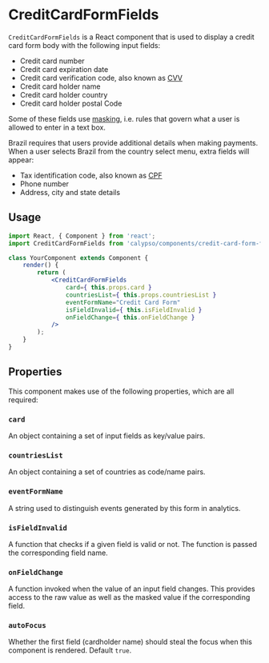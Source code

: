 # CreditCardFormFields

`CreditCardFormFields` is a React component that is used to display a credit card form body with the following input fields:

- Credit card number
- Credit card expiration date
- Credit card verification code, also known as [CVV](https://en.wikipedia.org/wiki/Card_security_code)
- Credit card holder name
- Credit card holder country
- Credit card holder postal Code

Some of these fields use [masking](https://en.wikipedia.org/wiki/Input_mask), i.e. rules that govern what a user is allowed to enter in a text box.

Brazil requires that users provide additional details when making payments. When a user selects Brazil from the country select menu, extra fields will appear:

- Tax identification code, also known as [CPF](https://en.wikipedia.org/wiki/Cadastro_de_Pessoas_F%C3%ADsicas)
- Phone number
- Address, city and state details

## Usage

```jsx
import React, { Component } from 'react';
import CreditCardFormFields from 'calypso/components/credit-card-form-fields';

class YourComponent extends Component {
	render() {
		return (
			<CreditCardFormFields
				card={ this.props.card }
				countriesList={ this.props.countriesList }
				eventFormName="Credit Card Form"
				isFieldInvalid={ this.isFieldInvalid }
				onFieldChange={ this.onFieldChange }
			/>
		);
	}
}
```

## Properties

This component makes use of the following properties, which are all required:

### `card`

An object containing a set of input fields as key/value pairs.

### `countriesList`

An object containing a set of countries as code/name pairs.

### `eventFormName`

A string used to distinguish events generated by this form in analytics.

### `isFieldInvalid`

A function that checks if a given field is valid or not. The function is passed the corresponding field name.

### `onFieldChange`

A function invoked when the value of an input field changes. This provides access to the raw value as well as the masked value if the corresponding field.

### `autoFocus`

Whether the first field (cardholder name) should steal the focus when this component is rendered. Default `true`.
